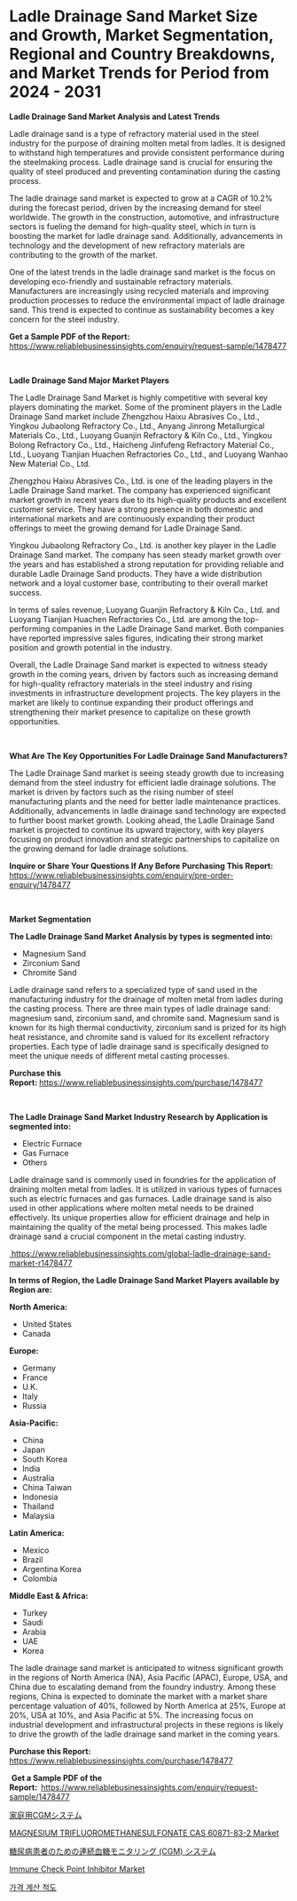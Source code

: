 <p><h1>Ladle Drainage Sand Market Size and Growth, Market Segmentation, Regional and Country Breakdowns, and Market Trends for Period from 2024 -  2031</h1></p><p><strong>Ladle Drainage Sand Market Analysis and Latest Trends</strong></p>
<p><p>Ladle drainage sand is a type of refractory material used in the steel industry for the purpose of draining molten metal from ladles. It is designed to withstand high temperatures and provide consistent performance during the steelmaking process. Ladle drainage sand is crucial for ensuring the quality of steel produced and preventing contamination during the casting process.</p><p>The ladle drainage sand market is expected to grow at a CAGR of 10.2% during the forecast period, driven by the increasing demand for steel worldwide. The growth in the construction, automotive, and infrastructure sectors is fueling the demand for high-quality steel, which in turn is boosting the market for ladle drainage sand. Additionally, advancements in technology and the development of new refractory materials are contributing to the growth of the market.</p><p>One of the latest trends in the ladle drainage sand market is the focus on developing eco-friendly and sustainable refractory materials. Manufacturers are increasingly using recycled materials and improving production processes to reduce the environmental impact of ladle drainage sand. This trend is expected to continue as sustainability becomes a key concern for the steel industry.</p></p>
<p><strong>Get a Sample PDF of the Report:&nbsp;</strong> <a href="https://www.reliablebusinessinsights.com/enquiry/request-sample/1478477">https://www.reliablebusinessinsights.com/enquiry/request-sample/1478477</a></p>
<p>&nbsp;</p>
<p><strong>Ladle Drainage Sand Major Market Players</strong></p>
<p><p>The Ladle Drainage Sand Market is highly competitive with several key players dominating the market. Some of the prominent players in the Ladle Drainage Sand market include Zhengzhou Haixu Abrasives Co., Ltd., Yingkou Jubaolong Refractory Co., Ltd., Anyang Jinrong Metallurgical Materials Co., Ltd., Luoyang Guanjin Refractory & Kiln Co., Ltd., Yingkou Bolong Refractory Co., Ltd., Haicheng Jinfufeng Refractory Material Co., Ltd., Luoyang Tianjian Huachen Refractories Co., Ltd., and Luoyang Wanhao New Material Co., Ltd.</p><p>Zhengzhou Haixu Abrasives Co., Ltd. is one of the leading players in the Ladle Drainage Sand market. The company has experienced significant market growth in recent years due to its high-quality products and excellent customer service. They have a strong presence in both domestic and international markets and are continuously expanding their product offerings to meet the growing demand for Ladle Drainage Sand.</p><p>Yingkou Jubaolong Refractory Co., Ltd. is another key player in the Ladle Drainage Sand market. The company has seen steady market growth over the years and has established a strong reputation for providing reliable and durable Ladle Drainage Sand products. They have a wide distribution network and a loyal customer base, contributing to their overall market success.</p><p>In terms of sales revenue, Luoyang Guanjin Refractory & Kiln Co., Ltd. and Luoyang Tianjian Huachen Refractories Co., Ltd. are among the top-performing companies in the Ladle Drainage Sand market. Both companies have reported impressive sales figures, indicating their strong market position and growth potential in the industry.</p><p>Overall, the Ladle Drainage Sand market is expected to witness steady growth in the coming years, driven by factors such as increasing demand for high-quality refractory materials in the steel industry and rising investments in infrastructure development projects. The key players in the market are likely to continue expanding their product offerings and strengthening their market presence to capitalize on these growth opportunities.</p></p>
<p>&nbsp;</p>
<p><strong>What Are The Key Opportunities For Ladle Drainage Sand Manufacturers?</strong></p>
<p><p>The Ladle Drainage Sand market is seeing steady growth due to increasing demand from the steel industry for efficient ladle drainage solutions. The market is driven by factors such as the rising number of steel manufacturing plants and the need for better ladle maintenance practices. Additionally, advancements in ladle drainage sand technology are expected to further boost market growth. Looking ahead, the Ladle Drainage Sand market is projected to continue its upward trajectory, with key players focusing on product innovation and strategic partnerships to capitalize on the growing demand for ladle drainage solutions.</p></p>
<p><strong>Inquire or Share Your Questions If Any Before Purchasing This Report:</strong> <a href="https://www.reliablebusinessinsights.com/enquiry/pre-order-enquiry/1478477">https://www.reliablebusinessinsights.com/enquiry/pre-order-enquiry/1478477</a></p>
<p>&nbsp;</p>
<p><strong>Market Segmentation</strong></p>
<p><strong>The Ladle Drainage Sand Market Analysis by types is segmented into:</strong></p>
<p><ul><li>Magnesium Sand</li><li>Zirconium Sand</li><li>Chromite Sand</li></ul></p>
<p><p>Ladle drainage sand refers to a specialized type of sand used in the manufacturing industry for the drainage of molten metal from ladles during the casting process. There are three main types of ladle drainage sand: magnesium sand, zirconium sand, and chromite sand. Magnesium sand is known for its high thermal conductivity, zirconium sand is prized for its high heat resistance, and chromite sand is valued for its excellent refractory properties. Each type of ladle drainage sand is specifically designed to meet the unique needs of different metal casting processes.</p></p>
<p><strong>Purchase this Report:&nbsp;</strong><a href="https://www.reliablebusinessinsights.com/purchase/1478477">https://www.reliablebusinessinsights.com/purchase/1478477</a></p>
<p>&nbsp;</p>
<p><strong>The Ladle Drainage Sand Market Industry Research by Application is segmented into:</strong></p>
<p><ul><li>Electric Furnace</li><li>Gas Furnace</li><li>Others</li></ul></p>
<p><p>Ladle drainage sand is commonly used in foundries for the application of draining molten metal from ladles. It is utilized in various types of furnaces such as electric furnaces and gas furnaces. Ladle drainage sand is also used in other applications where molten metal needs to be drained effectively. Its unique properties allow for efficient drainage and help in maintaining the quality of the metal being processed. This makes ladle drainage sand a crucial component in the metal casting industry.</p></p>
<p><a href="https://www.reliablebusinessinsights.com/global-ladle-drainage-sand-market-r1478477">&nbsp;https://www.reliablebusinessinsights.com/global-ladle-drainage-sand-market-r1478477</a></p>
<p><strong>In terms of Region, the Ladle Drainage Sand Market Players available by Region are:</strong></p>
<p>
    <p> <strong> North America: </strong>
        <ul>
            <li>United States</li>
            <li>Canada</li>
        </ul>
        </p> 
    <p> <strong> Europe: </strong>
        <ul>
            <li>Germany</li>
            <li>France</li>
            <li>U.K.</li>
            <li>Italy</li>
            <li>Russia</li>
        </ul>
        </p> 
    <p> <strong> Asia-Pacific: </strong>
        <ul>
            <li>China</li>
            <li>Japan</li>
            <li>South Korea</li>
            <li>India</li>
            <li>Australia</li>
            <li>China Taiwan</li>
            <li>Indonesia</li>
            <li>Thailand</li>
            <li>Malaysia</li>
        </ul>
        </p> 
    <p> <strong> Latin America: </strong>
        <ul>
            <li>Mexico</li>
            <li>Brazil</li>
            <li>Argentina Korea</li>
            <li>Colombia</li>
        </ul>
        </p> 
    <p> <strong> Middle East & Africa: </strong>
        <ul>
            <li>Turkey</li>
            <li>Saudi</li>
            <li>Arabia</li>
            <li>UAE</li>
            <li>Korea</li>
        </ul>
    </p>
    </p>
<p><p>The ladle drainage sand market is anticipated to witness significant growth in the regions of North America (NA), Asia Pacific (APAC), Europe, USA, and China due to escalating demand from the foundry industry. Among these regions, China is expected to dominate the market with a market share percentage valuation of 40%, followed by North America at 25%, Europe at 20%, USA at 10%, and Asia Pacific at 5%. The increasing focus on industrial development and infrastructural projects in these regions is likely to drive the growth of the ladle drainage sand market in the coming years.</p></p>
<p><strong>Purchase this Report: </strong><a href="https://www.reliablebusinessinsights.com/purchase/1478477">https://www.reliablebusinessinsights.com/purchase/1478477</a></p>
<p>&nbsp;<strong>Get a Sample PDF of the Report:&nbsp;&nbsp;</strong><a href="https://www.reliablebusinessinsights.com/enquiry/request-sample/1478477">https://www.reliablebusinessinsights.com/enquiry/request-sample/1478477</a></p>
<p><strong></strong></p>
<p><p><a href="https://github.com/DudleyFerry/Market-Research-Report-List-1/blob/main/405590395651.md">家庭用CGMシステム</a></p><p><a href="https://github.com/susanjprice2023/Market-Research-Report-List-1/blob/main/magnesium-trifluoromethanesulfonate-cas-60871-83-2-market.md">MAGNESIUM TRIFLUOROMETHANESULFONATE CAS 60871-83-2 Market</a></p><p><a href="https://github.com/DemarcusKuhlman/Market-Research-Report-List-1/blob/main/907866895650.md">糖尿病患者のための連続血糖モニタリング (CGM) システム</a></p><p><a href="https://github.com/RosemarieLeffler2023/Market-Research-Report-List-1/blob/main/immune-check-point-inhibitor-market.md">Immune Check Point Inhibitor Market</a></p><p><a href="https://github.com/Elenrrera7685/Market-Research-Report-List-1/blob/main/857982687293.md">가격 계산 척도</a></p></p>